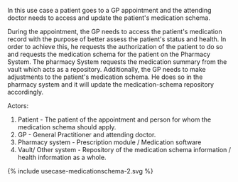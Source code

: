 
In this use case a patient goes to a GP appointment and the attending doctor needs to access and update the patient's medication schema.


During the appointment, the GP needs to access the patient's medication record with the purpose of better assess the patient's status and health.  In order to achieve this, he requests the authorization of the patient to do so and requests the medication schema for the patient on the Pharmacy System. The pharmacy System requests the medication summary from the vault which acts as a repository.
Additionally, the GP needs to make adjustments to the patient's medication schema. He does so in the pharmacy system and it will update the medication-schema repository accordingly.

Actors:  
1. Patient - The patient of the appointment and person for whom the medication schema should apply.
2. GP - General Practitioner and attending doctor.
3. Pharmacy system - Prescription module / Medication software
4. Vault/ Other system - Repository of the medication schema information / health information as a whole.
<div>
{% include usecase-medicationschema-2.svg %}
</div>

<br/>
<br/>
